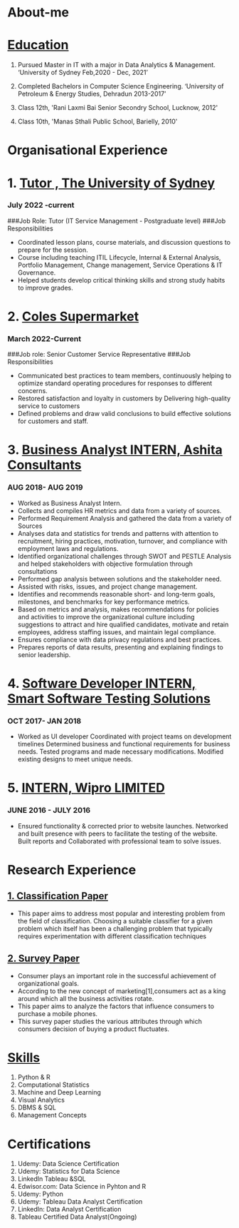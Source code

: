 # About-me

# [Education](https://github.com/shubhamsrivastava951/Machine-Learning-Projects)

1. Pursued Master in IT with a major in Data Analytics & Management. ‘University of Sydney Feb,2020 - Dec, 2021’

2. Completed Bachelors in Computer Science Engineering. ‘University of Petroleum & Energy Studies, Dehradun 2013-2017’

3. Class 12th, 'Rani Laxmi Bai Senior Secondry School, Lucknow, 2012'

4. Class 10th, 'Manas Sthali Public School, Barielly, 2010'


# Organisational Experience

# 1. [Tutor , The University of Sydney](https://www.sydney.edu.au/)
### July 2022 -current
###Job Role: Tutor (IT Service Management - Postgraduate level)
###Job Responsibilities
*	Coordinated lesson plans, course materials, and discussion questions to prepare for the session.
*	Course including teaching ITIL Lifecycle, Internal & External Analysis, Portfolio Management, Change management, Service Operations & IT Governance.
*	Helped students develop critical thinking skills and strong study habits to improve grades.

# 2. [Coles Supermarket](https://www.coles.com.au/)  
### March 2022-Current
###Job role: Senior Customer Service Representative
###Job Responsibilities
*	Communicated best practices to team members, continuously helping to optimize standard operating procedures for responses to different concerns.
*	Restored satisfaction and loyalty in customers by Delivering high-quality service to customers 
*	Defined problems and draw valid conclusions to build effective solutions for customers and staff.

# 3. [Business Analyst INTERN, Ashita Consultants](http://www.ashitaconsultants.com/)
### AUG 2018- AUG 2019
* Worked as Business Analyst Intern.
* Collects and compiles HR metrics and data from a variety of sources.
* Performed Requirement Analysis and gathered the data from a variety of Sources
* Analyses data and statistics for trends and patterns with attention to recruitment, hiring practices, motivation, turnover, and compliance with employment laws and regulations.
*	Identified organizational challenges through SWOT and PESTLE Analysis and helped stakeholders with objective formulation through consultations
* Performed gap analysis between solutions and the stakeholder need.
* Assisted with risks, issues, and project change management.
* Identifies and recommends reasonable short- and long-term goals, milestones, and benchmarks for key  performance metrics.
* Based on metrics and analysis, makes recommendations for policies and activities to improve the organizational culture including suggestions to attract and hire qualified candidates, motivate and retain employees, address staffing issues, and maintain legal compliance.
* Ensures compliance with data privacy regulations and best practices.
* Prepares reports of data results, presenting and explaining findings to senior leadership.

# 4. [Software Developer INTERN, Smart Software Testing Solutions](https://www.opkey.com/)
### OCT 2017- JAN 2018
* Worked as UI developer Coordinated with project teams on development timelines Determined business and functional requirements for business needs. Tested programs and made necessary modifications. Modified existing designs to meet unique needs.

# 5. [INTERN, Wipro LIMITED](https://www.wipro.com/)
### JUNE 2016 - JULY 2016
* Ensured functionality & corrected prior to website launches. Networked and built presence with peers to facilitate the testing of the website. Built reports and Collaborated with professional team to solve issues.





# Research Experience

## [1. Classification Paper](http://ijsrd.com/Article.php?manuscript=IJSRDV6I20166) 

* This paper aims to address most popular and interesting problem from the field of classification. Choosing a suitable classifier for a given problem which itself has been a challenging problem that typically requires experimentation with different classification techniques

## [2. Survey Paper](http://ijsrd.com/Article.php?manuscript=IJSRDV7I60163)

* Consumer plays an important role in the successful achievement of organizational goals.
* According to the new concept of marketing[1],consumers act as a king around which all the business activities rotate.
* This paper aims to analyze the factors that influence consumers to purchase a mobile phones.
* This survey paper studies the various attributes through which consumers decision of buying a product fluctuates.

# [Skills](https://github.com/shubhamsrivastava951/)

1. Python & R	
2.	Computational Statistics	
3.	Machine and Deep Learning	
4.	Visual Analytics	
5.	DBMS & SQL	
6.	Management Concepts

# Certifications
1. Udemy: Data Science Certification
2. Udemy: Statistics for Data Science
3. LinkedIn Tableau &SQL
4. Edwisor.com: Data Science in Pyhton and R
5. Udemy: Python
6. Udemy: Tableau Data Analyst Certification
7. LinkedIn: Data Analyst Certification
8. Tableau Certified Data Analyst(Ongoing)
